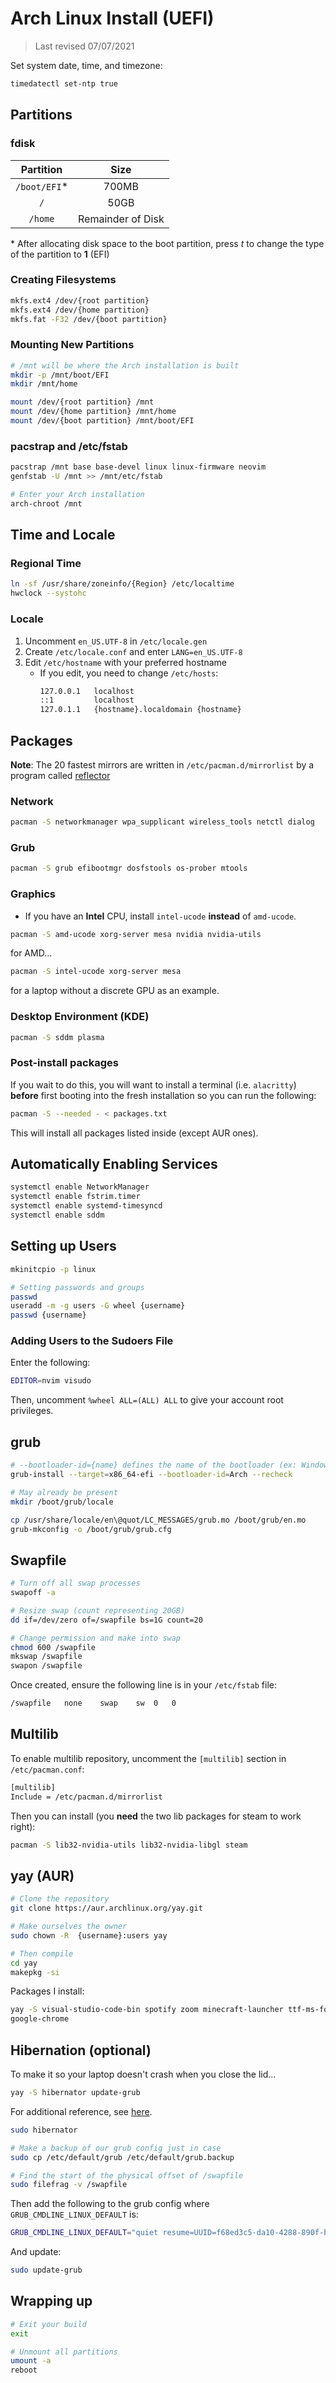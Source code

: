 # Arch Linux Install (UEFI)

> Last revised 07/07/2021

Set system date, time, and timezone:

```bash
timedatectl set-ntp true
```

## Partitions

### fdisk

| Partition    | Size              |
| :----------: | :---------------: |
| `/boot/EFI`* | 700MB             |
| `/`          | 50GB              |
| `/home`      | Remainder of Disk |

\* After allocating disk space to the boot partition, press *t* to change the type of the 
partition to **1** (EFI)

### Creating Filesystems

```bash
mkfs.ext4 /dev/{root partition}
mkfs.ext4 /dev/{home partition}
mkfs.fat -F32 /dev/{boot partition}
```

### Mounting New Partitions

```bash
# /mnt will be where the Arch installation is built
mkdir -p /mnt/boot/EFI
mkdir /mnt/home

mount /dev/{root partition} /mnt
mount /dev/{home partition} /mnt/home
mount /dev/{boot partition} /mnt/boot/EFI
```

### pacstrap and /etc/fstab

```bash
pacstrap /mnt base base-devel linux linux-firmware neovim
genfstab -U /mnt >> /mnt/etc/fstab

# Enter your Arch installation 
arch-chroot /mnt
```

## Time and Locale

### Regional Time

```bash
ln -sf /usr/share/zoneinfo/{Region} /etc/localtime
hwclock --systohc
```

### Locale

1. Uncomment `en_US.UTF-8` in `/etc/locale.gen`
2. Create `/etc/locale.conf` and enter `LANG=en_US.UTF-8`
3. Edit `/etc/hostname` with your preferred hostname
    - If you edit, you need to change `/etc/hosts`:
        ```bash
        127.0.0.1   localhost
        ::1         localhost
        127.0.1.1   {hostname}.localdomain {hostname}
        ```

## Packages

**Note**: The 20 fastest mirrors are written in `/etc/pacman.d/mirrorlist` by a program 
called [reflector](https://wiki.archlinux.org/title/Reflector)

### Network

```bash
pacman -S networkmanager wpa_supplicant wireless_tools netctl dialog 
```

### Grub

```bash
pacman -S grub efibootmgr dosfstools os-prober mtools
```

### Graphics

- If you have an **Intel** CPU, install `intel-ucode` **instead** of `amd-ucode`.

```bash
pacman -S amd-ucode xorg-server mesa nvidia nvidia-utils
```

for AMD...

```bash
pacman -S intel-ucode xorg-server mesa
```

for a laptop without a discrete GPU as an example.

### Desktop Environment (KDE)

```bash
pacman -S sddm plasma
```

### Post-install packages

If you wait to do this, you will want to install a terminal (i.e. `alacritty`) **before** 
first booting into the fresh installation so you can run the following:

```bash
pacman -S --needed - < packages.txt
```

This will install all packages listed inside (except AUR ones).

## Automatically Enabling Services

```bash
systemctl enable NetworkManager
systemctl enable fstrim.timer
systemctl enable systemd-timesyncd
systemctl enable sddm
```

## Setting up Users

```bash
mkinitcpio -p linux

# Setting passwords and groups
passwd
useradd -m -g users -G wheel {username}
passwd {username}
```

### Adding Users to the Sudoers File

Enter the following:

```bash
EDITOR=nvim visudo
```

Then, uncomment `%wheel ALL=(ALL) ALL` to give your account root privileges.

## grub

```bash
# --bootloader-id={name} defines the name of the bootloader (ex: Windows 10)
grub-install --target=x86_64-efi --bootloader-id=Arch --recheck

# May already be present
mkdir /boot/grub/locale

cp /usr/share/locale/en\@quot/LC_MESSAGES/grub.mo /boot/grub/en.mo
grub-mkconfig -o /boot/grub/grub.cfg
```

## Swapfile

```bash
# Turn off all swap processes
swapoff -a

# Resize swap (count representing 20GB)
dd if=/dev/zero of=/swapfile bs=1G count=20

# Change permission and make into swap
chmod 600 /swapfile
mkswap /swapfile
swapon /swapfile
```

Once created, ensure the following line is in your `/etc/fstab` file:

```bash
/swapfile   none    swap    sw  0   0
```

## Multilib

To enable multilib repository, uncomment the `[multilib]` section in `/etc/pacman.conf`:

```bash
[multilib]
Include = /etc/pacman.d/mirrorlist
```

Then you can install (you **need** the two lib packages for steam to work right):

```bash
pacman -S lib32-nvidia-utils lib32-nvidia-libgl steam
```

## yay (AUR)

```bash
# Clone the repository
git clone https://aur.archlinux.org/yay.git

# Make ourselves the owner
sudo chown -R  {username}:users yay

# Then compile
cd yay
makepkg -si
```

Packages I install:

```bash
yay -S visual-studio-code-bin spotify zoom minecraft-launcher ttf-ms-fonts duf flutter
google-chrome
```

## Hibernation (optional)

To make it so your laptop doesn't crash when you close the lid...

```bash
yay -S hibernator update-grub
```

For additional reference, see [here](https://confluence.jaytaala.com/display/TKB/Use+a+swap+file+and+enable+hibernation+on+Arch+Linux+-+including+on+a+LUKS+root+partition).

```bash
sudo hibernator

# Make a backup of our grub config just in case
sudo cp /etc/default/grub /etc/default/grub.backup

# Find the start of the physical offset of /swapfile
sudo filefrag -v /swapfile
```

Then add the following to the grub config where `GRUB_CMDLINE_LINUX_DEFAULT` is:

```bash
GRUB_CMDLINE_LINUX_DEFAULT="quiet resume=UUID=f68ed3c5-da10-4288-890f-b83d8763e85e resume_offset={physical offset}"
```
And update:

```bash
sudo update-grub
```

## Wrapping up

```bash
# Exit your build 
exit

# Unmount all partitions
umount -a
reboot
```
